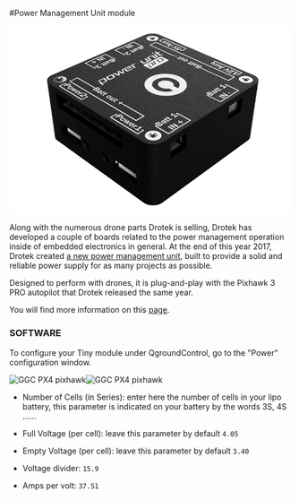 #Power Management Unit module

<p align="center">
  <img src="./images/pmu3d.png?raw=true" alt="PMU 3D Model"/>
</p>


Along with the numerous drone parts Drotek is selling, Drotek has developed a couple of boards related to the power management operation inside of embedded electronics in general. At the end of this year 2017, Drotek created [a new power management unit](https://store.drotek.com/pixhawk-3-pro/890-power-management-unit-pro-8944595120663.html), built to provide a solid and reliable power supply for as many projects as possible.

Designed to perform with drones, it is plug-and-play with the Pixhawk 3 PRO autopilot that Drotek released the same year.

You will find more information on this [page](https://drotek.gitbooks.io/power-management-unit-user-guide/).


### SOFTWARE

To configure your Tiny module under QgroundControl, go to the "Power" configuration window.

![](https://drotek.com/wp-content/uploads/2017/01/Menu_Power_QGC.png "GGC PX4 pixhawk")![](https://drotek.com/wp-content/uploads/2017/01/Window_Power_QGC-700x592.png "GGC PX4 pixhawk")

* Number of Cells \(in Series\): enter here the number of cells in your lipo battery, this parameter is indicated on your battery by the words 3S, 4S ......

* Full Voltage \(per cell\): leave this parameter by default `4.05`  

* Empty Voltage \(per cell\): leave this parameter by default `3.40`
  
* Voltage divider: `15.9`

* Amps per volt: `37.51`





